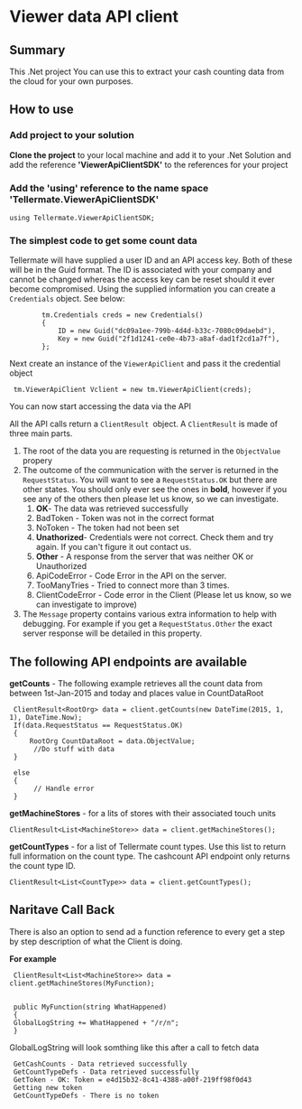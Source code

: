 # Viewer data API client

## Summary 
This .Net project You can use this to extract your cash counting data from the cloud for your own purposes.

## How to use

### Add project to your solution
**Clone the project** to your local machine and add it to your .Net Solution and add the reference **'ViewerApiClientSDK'** to the references for your project
### Add the 'using' reference to the name space **'Tellermate.ViewerApiClientSDK'**

`using Tellermate.ViewerApiClientSDK;`

### The simplest code to get some count data

Tellermate will have supplied a user ID and an API access key. Both of these will be in the Guid format. The ID is associated with your company and cannot be changed whereas the access key can be reset should it ever become compromised. Using the supplied information you can create a `Credentials` object. See below: 

            tm.Credentials creds = new Credentials()
            {
                ID = new Guid("dc09a1ee-799b-4d4d-b33c-7080c09daebd"),
                Key = new Guid("2f1d1241-ce0e-4b73-a8af-dad1f2cd1a7f"),
            };

Next create an instance of the `ViewerApiClient` and pass it the credential object 

     tm.ViewerApiClient Vclient = new tm.ViewerApiClient(creds);

You can now start accessing the data via the API

All the API calls return a `ClientResult `object. A `ClientResult` is made of three main parts.
1. The root of the data you are requesting is returned in the `ObjectValue` propery
2. The outcome of the communication with the server is returned in the `RequestStatus`. You will want to see a `RequestStatus.OK` but there are other states. You should only ever see the ones in **bold**, however if you see any of the others then please let us know, so we can investigate.
     1. **OK**- The data was retrieved successfully
     2. BadToken - Token was not in the correct format
     3. NoToken - The token had not been set
     4. **Unathorized**- Credentials were not correct. Check them and try again. If you can't figure it out contact us.
     5. **Other** - A response from the server that was neither OK or Unauthorized 
     6. ApiCodeError - Code Error in the API on the server.
     7. TooManyTries - Tried to connect more than 3 times.
     8. ClientCodeError - Code error in the Client (Please let us know, so we can investigate to improve)
3. The `Message` property contains various extra information to help with debugging. For example if you get a `RequestStatus.Other` the exact server response will be detailed in this property.

## The following API endpoints are available



**getCounts** - The following example retrieves all the count data from between 1st-Jan-2015 and today and places value in CountDataRoot 

     ClientResult<RootOrg> data = client.getCounts(new DateTime(2015, 1, 1), DateTime.Now);
     If(data.RequestStatus == RequestStatus.OK)
     {
         RootOrg CountDataRoot = data.ObjectValue;
          //Do stuff with data
     }

     else
     {
          // Handle error
     }

**getMachineStores** - for a lits of stores with their associated touch units

    ClientResult<List<MachineStore>> data = client.getMachineStores();

**getCountTypes** - for a list of Tellermate count types. Use this list to return full information on the count type. The cashcount API endpoint only returns the count type ID.

    ClientResult<List<CountType>> data = client.getCountTypes();
    
 ## Naritave Call Back   
    
There is also an option to send ad a function reference to every get a step by step description of what the Client is doing. 

**For example**

     ClientResult<List<MachineStore>> data = client.getMachineStores(MyFunction);
     
     
     public MyFunction(string WhatHappened)
     {
     GlobalLogString += WhatHappened + "/r/n";
     }
     
GlobalLogString will look somthing like this after a call to fetch data

     GetCashCounts - Data retrieved successfully
     GetCountTypeDefs - Data retrieved successfully
     GetToken - OK: Token = e4d15b32-8c41-4388-a00f-219ff98f0d43
     Getting new token
     GetCountTypeDefs - There is no token
